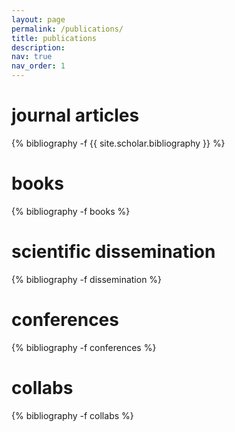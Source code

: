 ```yaml
---
layout: page
permalink: /publications/
title: publications
description: 
nav: true
nav_order: 1
---
```

<!-- _pages/publications.md -->

<div class="publications">

<!-- <h1>preprints</h1>

{% bibliography -f preprints %} -->

<h1>journal articles</h1>

{% bibliography -f {{ site.scholar.bibliography }} %}

<h1>books</h1>

{% bibliography -f books %}

<h1>scientific dissemination</h1>

{% bibliography -f  dissemination %}

<h1>conferences</h1>

{% bibliography -f conferences %}


<h1>collabs</h1>

{% bibliography -f collabs %}

</div>

